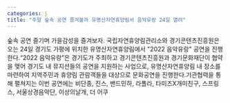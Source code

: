 ```yaml
---
categories: j
title: "주말 숲속 공연 즐겨볼까 유명산자연휴양림서 음악유랑 24일 열려"
---
```

숲속 공연 즐기며 가을감성을 즐겨보자. 국립자연휴양림관리소와 경기콘텐츠진흥원은 오는 24일 경기도 가평에 위치한 유명산자연휴양림에서 "2022 음악유랑" 공연을 진행한다.“2022 음악유랑”은 경기도가 주최하고 경기콘텐츠진흥원과 경기문화재단이 협약을 맺어 경기도 내 뮤지션들의 공연을 지원하는 사업으로, 유명산자연휴양림 내 장소를 마련하여 지역주민과 휴양림 관람객들을 대상으로 문화공연을 진행한다.기관협력을 통해 펼쳐지는 이번 공연에는 비단종, 진스, 밴드민하, 라폴라, 타미즈X개미친구, 스프링스, 서울상경음악단, 이상의날개, 더 어쿠